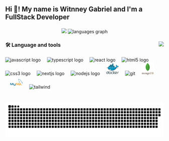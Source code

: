 <h2 align="left">Hi 👋! My name is Witnney Gabriel and I'm a FullStack Developer</h2>

###

<div align="center">
<!--   <img src="https://github-readme-stats.vercel.app/api?username=witnneyg&hide_title=false&hide_rank=false&show_icons=true&include_all_commits=true&count_private=true&disable_animations=false&theme=dracula&locale=en&hide_border=false" height="150" alt="stats graph"  /> -->

<img  src="https://i.pinimg.com/736x/cc/bc/e4/ccbce41bc96179b28b9ec3b19f50e4aa.jpg" height="150"/>
  <img src="https://github-readme-stats.vercel.app/api/top-langs?username=witnneyg&locale=en&hide_title=false&layout=compact&card_width=320&langs_count=5&theme=dracula&hide_border=false" height="150" alt="languages graph"  />
</div>

###

<img align="right" height="150" src="https://i.pinimg.com/736x/8c/cc/46/8ccc46c4077dc2c891b53547e5370bff.jpg" />

###

<h3 align="left">🛠 Language and tools</h3>

###

<div align="left">
  <img src="https://cdn.jsdelivr.net/gh/devicons/devicon/icons/javascript/javascript-original.svg" height="40" alt="javascript logo"  />
  <img width="12" />
  <img src="https://cdn.jsdelivr.net/gh/devicons/devicon/icons/typescript/typescript-original.svg" height="40" alt="typescript logo"  />
  <img width="12" />
  <img src="https://cdn.jsdelivr.net/gh/devicons/devicon/icons/react/react-original.svg" height="40" alt="react logo"  />
  <img width="12" />
  <img src="https://cdn.jsdelivr.net/gh/devicons/devicon/icons/html5/html5-original.svg" height="40" alt="html5 logo"  />
  <img width="12" />
  <img src="https://cdn.jsdelivr.net/gh/devicons/devicon/icons/css3/css3-original.svg" height="40" alt="css3 logo"  />
  <img width="12" />
  <img src="https://cdn.jsdelivr.net/gh/devicons/devicon/icons/nextjs/nextjs-original.svg" height="40" alt="nextjs logo"  />
  <img width="12" />
   <img src="https://cdn.jsdelivr.net/gh/devicons/devicon/icons/nodejs/nodejs-original.svg" height="40" alt="nodejs logo"  />
  <img width="12" />
<img src="https://raw.githubusercontent.com/devicons/devicon/master/icons/docker/docker-original-wordmark.svg" alt="docker" width="40" height="40"/>
      <img width="12" />
    <img src="https://www.vectorlogo.zone/logos/git-scm/git-scm-icon.svg" alt="git" width="40" height="40"/> 
      <img width="12" />
    <img src="https://raw.githubusercontent.com/devicons/devicon/master/icons/mongodb/mongodb-original-wordmark.svg" alt="mongodb" width="40" height="40"/> 
      <img width="12" />
    <img src="https://raw.githubusercontent.com/devicons/devicon/master/icons/mysql/mysql-original-wordmark.svg" alt="mysql" width="40" height="40"/> 
      <img width="12" />
        <img src="https://www.vectorlogo.zone/logos/tailwindcss/tailwindcss-icon.svg" alt="tailwind" width="40" height="40"/>
    
</div>

###

<br clear="both">

<picture>
  <source media="(prefers-color-scheme: dark)" srcset="https://raw.githubusercontent.com/witnneyg/witnneyg/output/github-snake-dark.svg" />
  <source media="(prefers-color-scheme: light)" srcset="https://raw.githubusercontent.com/witnneyg/witnneyg/output/github-snake.svg" />
  <img alt="github-snake" src="https://raw.githubusercontent.com/witnneyg/witnneyg/output/github-snake.svg" />
</picture>

###
